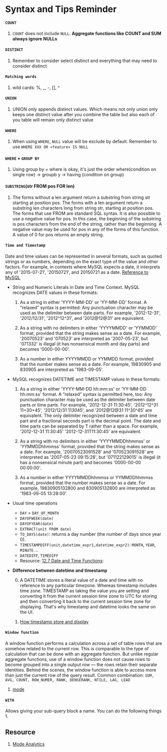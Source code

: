# Syntax and Tips Reminder

#### `COUNT`

1. `COUNT` does not include `NULL`. **Aggregate functions like COUNT and SUM always ignore NULLs**

#### `DISTINCT`

1. Remember to consider select distinct and everything that may need to consider distinct

#### `Matching words`

1. wild cards: %, _, -, [], ^

#### `UNION`

1. UNION only appends distinct values. Which means not only union only keeps one distinct value after you combine the
table but also each of you table will remain only distinct value

#### `WHERE`

1. When using `WHERE`, `NULL` value will be exclude by default. Remember to use `WHERE XXX OR <feature> IS NULL`

#### `WHERE` + `GROUP BY`

1. Using group by + where is okay, it's just the order where(condition on single row) -> groupb y -> having
    (condition on group)

#### `SUBSTRING`(str FROM pos FOR len)

1. The forms without a len argument return a substring from string str starting at position pos. The forms with a len argument return a substring len characters long from string str, starting at position pos. The forms that use FROM are standard SQL syntax. It is also possible to use a negative value for pos. In this case, the beginning of the substring is pos characters from the end of the string, rather than the beginning. A negative value may be used for pos in any of the forms of this function. A value of 0 for pos returns an empty string.

#### `Time and Timestamp`

Date and time values can be represented in several formats, such as quoted strings or as numbers, depending on the exact
 type of the value and other factors. For example, in contexts where MySQL expects a date, it interprets any of
 '2015-07-21', '20150721', and 20150721 as a date. [Reference to MySQL](https://dev.mysql.com/doc/refman/8.0/en/date-and-time-literals.html)

* String and Numeric Literals in Date and Time Context.  MySQL recognizes DATE values in these formats:

    1. As a string in either 'YYYY-MM-DD' or 'YY-MM-DD' format. A “relaxed” syntax is permitted: Any punctuation character
    may be used as the delimiter between date parts. For example, '2012-12-31', '2012/12/31', '2012^12^31', and '2012@12@31'
    are equivalent.

    2. As a string with no delimiters in either 'YYYYMMDD' or 'YYMMDD' format, provided that the string makes sense as a
    date. For example, '20070523' and '070523' are interpreted as '2007-05-23', but '071332' is illegal (it has nonsensical
    month and day parts) and becomes '0000-00-00'.

    3. As a number in either YYYYMMDD or YYMMDD format, provided that the number makes sense as a date. For example,
    19830905 and 830905 are interpreted as '1983-09-05'.

* MySQL recognizes DATETIME and TIMESTAMP values in these formats:

    1. As a string in either 'YYYY-MM-DD hh:mm:ss' or 'YY-MM-DD hh:mm:ss' format. A “relaxed” syntax is permitted here,
    too: Any punctuation character may be used as the delimiter between date parts or time parts. For example,
    '2012-12-31 11:30:45', '2012^12^31 11+30+45', '2012/12/31 11*30*45', and '2012@12@31 11^30^45' are equivalent.
    The only delimiter recognized between a date and time part and a fractional seconds part is the decimal point.
    The date and time parts can be separated by T rather than a space. For example, '2012-12-31 11:30:45'
    '2012-12-31T11:30:45' are equivalent.

    2. As a string with no delimiters in either 'YYYYMMDDhhmmss' or 'YYMMDDhhmmss' format, provided that the string
    makes sense as a date. For example, '20070523091528' and '070523091528' are interpreted as '2007-05-23 09:15:28',
    but '071122129015' is illegal (it has a nonsensical minute part) and becomes '0000-00-00 00:00:00'.

    3. As a number in either YYYYMMDDhhmmss or YYMMDDhhmmss format, provided that the number makes sense as a date. For
    example, 19830905132800 and 830905132800 are interpreted as '1983-09-05 13:28:00'.

* Usual time operations
  * `DAY` = `DAY_OF_MONTH`
  * `DAYOFWEEK(date)`
  * `DAYOFYEAR(date)`
  * `EXTRACT(unit FROM date)`
  * `TO_DAYS(date)`: returns a day number (the number of days since year 0).
  * `TIMESTAMPDIFF(unit,datetime_expr1,datetime_expr2)`:  `MONTH`, `YEAR`, `MINUTE` ...
  * `DATEDIFF`, `TIMEDIFF`
  * Resource: [12.7 Date and Time Functions](https://dev.mysql.com/doc/refman/8.0/en/date-and-time-functions.html#function_to-days):

* **Difference between datetime and timestamp**

    0. A DATETIME stores a literal value of a date and time with no reference to any particular timezone. Whereas
    timestamp includes time zone. TIMESTAMP as taking the value you are setting and converting it from the current
    session time zone to UTC for storing and then converting it back to the current session time zone for displaying.
    That's why timestamp and datetime looks the same on the UI.

    1. [How timestamp store and display](https://stackoverflow.com/questions/39552135/timestamp-vs-datetime-mysql)

#### `Window function`

A window function performs a calculation across a set of table rows that are somehow related to the current row.
This is comparable to the type of calculation that can be done with an aggregate function. But unlike regular
aggregate functions, use of a window function does not cause rows to become grouped into a single output row — the
rows retain their separate identities. Behind the scenes, the window function is able to access more than just the
current row of the query result. Common combination: `SUM, AVG, COUNT, ROW_NUMER, RANK, DENSERANK, NTILE, LAG, LEAD`

   1. [mode](https://mode.com/sql-tutorial/sql-window-functions/#ntile)

#### `WITH`

Allows giving your sub-query block a name. You can do the following things
1.

## Resource

1. [Mode Analytics](https://mode.com/sql-tutorial/)
